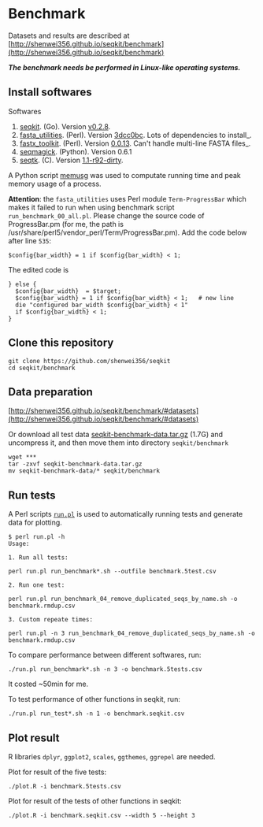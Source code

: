 # Benchmark

Datasets and results are described at [http://shenwei356.github.io/seqkit/benchmark](http://shenwei356.github.io/seqkit/benchmark)

***The benchmark needs be performed in Linux-like operating systems.***

## Install softwares

Softwares

1. [seqkit](https://github.com/shenwei356/seqkit). (Go).
   Version [v0.2.8](https://github.com/shenwei356/seqkit/releases/tag/v0.2.8).
1. [fasta_utilities](https://github.com/jimhester/fasta_utilities). (Perl).
   Version [3dcc0bc](https://github.com/jimhester/fasta_utilities/tree/3dcc0bc6bf1e97839476221c26984b1789482579).
   Lots of dependencies to install_.
1. [fastx_toolkit](http://hannonlab.cshl.edu/fastx_toolkit/). (Perl).
   Version [0.0.13](http://hannonlab.cshl.edu/fastx_toolkit/fastx_toolkit_0.0.13_binaries_Linux_2.6_amd64.tar.bz2).
   Can't handle multi-line FASTA files_.
1. [seqmagick](http://seqmagick.readthedocs.io/en/latest/index.html#installation). (Python).
   Version 0.6.1
1. [seqtk](https://github.com/lh3/seqtk). (C).
   Version [1.1-r92-dirty](https://github.com/lh3/seqtk/tree/fb85aad4ce1fc7b3d4543623418a1ae88fe1cea6).


A Python script [memusg](https://github.com/shenwei356/memusg) was used
   to computate running time and peak memory usage of a process.

**Attention**: the `fasta_utilities` uses Perl module `Term-ProgressBar`
which makes it failed to run when using benchmark script `run_benchmark_00_all.pl`.
Please change the source code of ProgressBar.pm (for me, the path is
/usr/share/perl5/vendor_perl/Term/ProgressBar.pm). Add the code below after line `535`:

    $config{bar_width} = 1 if $config{bar_width} < 1;

The edited code is

    } else {
      $config{bar_width}  = $target;
      $config{bar_width} = 1 if $config{bar_width} < 1;   # new line
      die "configured bar_width $config{bar_width} < 1"
      if $config{bar_width} < 1;
    }

## Clone this repository

    git clone https://github.com/shenwei356/seqkit
    cd seqkit/benchmark

## Data preparation

[http://shenwei356.github.io/seqkit/benchmark/#datasets](http://shenwei356.github.io/seqkit/benchmark/#datasets)

Or download all test data [seqkit-benchmark-data.tar.gz](http://bioinf.shenwei.me/data/seqkit-benchmark-data.tar.gz)
 (1.7G) and uncompress it, and then move them into directory `seqkit/benchmark`

    wget ***
    tar -zxvf seqkit-benchmark-data.tar.gz
    mv seqkit-benchmark-data/* seqkit/benchmark

## Run tests

A Perl scripts
[`run.pl`](https://github.com/shenwei356/seqkit/blob/master/benchmark/run_benchmark_00_all.pl)
is used to automatically running tests and generate data for plotting.

```
$ perl run.pl -h
Usage:

1. Run all tests:

perl run.pl run_benchmark*.sh --outfile benchmark.5test.csv

2. Run one test:

perl run.pl run_benchmark_04_remove_duplicated_seqs_by_name.sh -o benchmark.rmdup.csv

3. Custom repeate times:

perl run.pl -n 3 run_benchmark_04_remove_duplicated_seqs_by_name.sh -o benchmark.rmdup.csv
```

To compare performance between different softwares, run:

    ./run.pl run_benchmark*.sh -n 3 -o benchmark.5tests.csv

It costed ~50min for me.

To test performance of other functions in seqkit, run:

    ./run.pl run_test*.sh -n 1 -o benchmark.seqkit.csv

## Plot result

R libraries `dplyr`, `ggplot2`, `scales`, `ggthemes`, `ggrepel` are needed.

Plot for result of the five tests:

    ./plot.R -i benchmark.5tests.csv

Plot for result of the tests of other functions in seqkit:

    ./plot.R -i benchmark.seqkit.csv --width 5 --height 3
